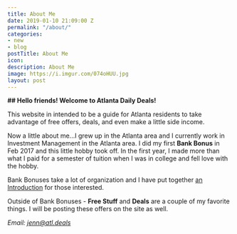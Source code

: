 ```yaml
---
title: About Me
date: 2019-01-10 21:09:00 Z
permalink: "/about/"
categories:
- new
- blog
postTitle: About Me
icon: 
description: About Me
image: https://i.imgur.com/074oHUU.jpg
layout: post
---
```


**## Hello friends! Welcome to Atlanta Daily Deals!**

This website in intended to be a guide for Atlanta residents to take advantage of free offers, deals, and even make a little side income.

Now a little about me...I grew up in the Atlanta area and I currently work in Investment Management in the Atlanta area. I did my first **Bank Bonus** in Feb 2017 and this little hobby took off. In the first year, I made more than what I paid for a semester of tuition when I was in college and fell love with the hobby.

Bank Bonuses take a lot of organization and I have put together [an Introduction](https://atl.deals/blog/new/2019/01/11/introduction-to-bank-bonuses-and-more.html) for those interested.

Outside of Bank Bonuses - **Free Stuff** and **Deals** are a couple of my favorite things. I will be posting these offers on the site as well.

*Email: jenn@atl.deals*